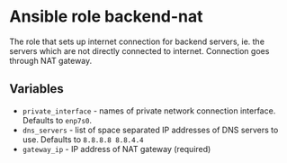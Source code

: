 # Ansible role backend-nat

The role that sets up internet connection for backend servers, ie. the servers which are not directly connected 
to internet. Connection goes through NAT gateway.

## Variables

* `private_interface` - names of private network connection interface. Defaults to `enp7s0`.
* `dns_servers` - list of space separated IP addresses of DNS servers to use. Defaults to `8.8.8.8 8.8.4.4`
* `gateway_ip` - IP address of NAT gateway (required)
